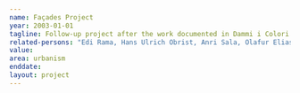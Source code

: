 ```yaml
---
name: Façades Project
year: 2003-01-01
tagline: Follow-up project after the work documented in Dammi i Colori
related-persons: "Edi Rama, Hans Ulrich Obrist, Anri Sala, Olafur Eliasson, Dominique Gonzalez Foerster, Liam Gillick, Rirkrit Tiravanija, Peter Lynn Wilson, Edi Muka"
value:
area: urbanism
enddate:
layout: project
---
```

